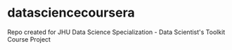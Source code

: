 # datasciencecoursera
Repo created for JHU Data Science Specialization - Data Scientist's Toolkit Course Project
